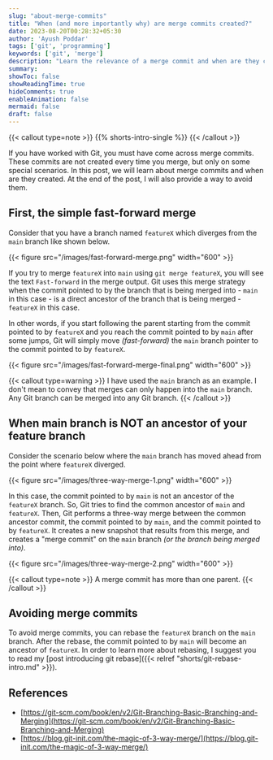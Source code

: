 ```yaml
---
slug: "about-merge-commits"
title: "When (and more importantly why) are merge commits created?"
date: 2023-08-20T00:28:32+05:30
author: 'Ayush Poddar'
tags: ['git', 'programming']
keywords: ['git', 'merge']
description: "Learn the relevance of a merge commit and when are they created"
summary:
showToc: false
showReadingTime: true
hideComments: true
enableAnimation: false
mermaid: false
draft: false
---
```


{{< callout type=note >}}
{{% shorts-intro-single %}}
{{< /callout >}}

If you have worked with Git, you must have come across merge commits. These commits are not created
every time you merge, but only on some special scenarios. In this post, we will learn about merge
commits and when are they created. At the end of the post, I will also provide a way to avoid them.

## First, the simple fast-forward merge
Consider that you have a branch named `featureX` which diverges from the `main` branch like shown
below.

{{< figure src="/images/fast-forward-merge.png" width="600" >}}

If you try to merge `featureX` into `main` using `git merge featureX`, you will see the text
`Fast-forward` in the merge output. Git uses this merge strategy when the commit pointed to by the branch that is being
merged into - `main` in this case - is a direct ancestor of the branch that is being merged -
`featureX` in this case.

In other words, if you start following the parent starting from the commit
pointed to by `featureX` and you reach the commit pointed to by `main` after some jumps, Git will
simply move _(fast-forward)_ the `main` branch pointer to the commit pointed to by `featureX`.

{{< figure src="/images/fast-forward-merge-final.png" width="600" >}}

{{< callout type=warning >}}
I have used the `main` branch as an example. I don't mean to convey that merges can only happen into
the `main` branch. Any Git branch can be merged into any Git branch.
{{< /callout >}}

## When main branch is NOT an ancestor of your feature branch
Consider the scenario below where the `main` branch has moved ahead from the point where `featureX` diverged.

{{< figure src="/images/three-way-merge-1.png" width="600" >}}

In this case, the commit pointed to by `main` is not an ancestor of the `featureX` branch. So, Git
tries to find the common ancestor of `main` and `featureX`. Then, Git performs a three-way merge
between the common ancestor commit, the commit pointed to by `main`, and the commit pointed to by
`featureX`. It creates a new snapshot that results from this merge, and creates a "merge commit" on
the `main` branch _(or the branch being merged into)_.

{{< figure src="/images/three-way-merge-2.png" width="600" >}}

{{< callout type=note >}}
A merge commit has more than one parent.
{{< /callout >}}

## Avoiding merge commits
To avoid merge commits, you can rebase the `featureX` branch on the `main` branch. After the rebase, the commit pointed to by `main` will become an ancestor of `featureX`. In order to learn more about rebasing, I suggest you to read my [post introducing git rebase]({{< relref "shorts/git-rebase-intro.md" >}}).

## References
- [https://git-scm.com/book/en/v2/Git-Branching-Basic-Branching-and-Merging](https://git-scm.com/book/en/v2/Git-Branching-Basic-Branching-and-Merging)
- [https://blog.git-init.com/the-magic-of-3-way-merge/](https://blog.git-init.com/the-magic-of-3-way-merge/)
